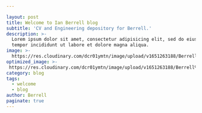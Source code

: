 ```yaml
---

layout: post
title: Welcome to Ian Berrell blog
subtitle: 'CV and Engineering depository for Berrell.'
description: >-
  Lorem ipsum dolor sit amet, consectetur adipisicing elit, sed do eiusmod
  tempor incididunt ut labore et dolore magna aliqua.
image: >-
  https://res.cloudinary.com/dcr01ymtn/image/upload/v1651263188/Berrell%20blog/engineer_001_ayudi8.jpg
optimized_image: >-
 https://res.cloudinary.com/dcr01ymtn/image/upload/v1651263188/Berrell%20blog/engineer_001_ayudi8.jpg
category: blog
tags:
  - welcome
  - blog
author: Berrell
paginate: true
---
```

